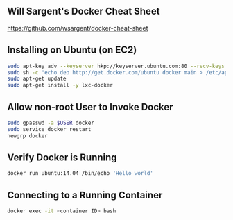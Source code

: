 Will Sargent's Docker Cheat Sheet
---------------------------------

https://github.com/wsargent/docker-cheat-sheet

Installing on Ubuntu (on EC2)
-----------------------------

```bash
sudo apt-key adv --keyserver hkp://keyserver.ubuntu.com:80 --recv-keys 36A1D7869245C8950F966E92D8576A8BA88D21E9
sudo sh -c "echo deb http://get.docker.com/ubuntu docker main > /etc/apt/sources.list.d/docker.list"
sudo apt-get update
sudo apt-get install -y lxc-docker
```

Allow non-root User to Invoke Docker
------------------------------------

```bash
sudo gpasswd -a $USER docker
sudo service docker restart
newgrp docker
```

Verify Docker is Running 
------------------------

```bash
docker run ubuntu:14.04 /bin/echo 'Hello world'
```

Connecting to a Running Container
---------------------------------

```bash
docker exec -it <container ID> bash
```
